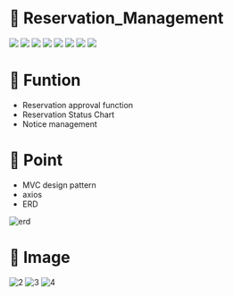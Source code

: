 # :pushpin: Reservation_Management
<img src="https://img.shields.io/badge/PHP-blueviolet?style=flat-square&logo=PHP&logoColor=white"/></a>
<img src="https://img.shields.io/badge/CodeIgniter-red?style=flat-square&logo=CodeIgniter&logoColor=white"/></a>
<img src="https://img.shields.io/badge/VueJS-brightgreen?style=flat-square&logo=Vue.js&logoColor=white"/></a>
<img src="https://img.shields.io/badge/JavaScript-yellow?style=flat-square&logo=JavaScript&logoColor=white"/></a>
<img src="https://img.shields.io/badge/ChartJS-ff69b4?style=flat-square&logo=Chart.js&logoColor=white"/></a>
<img src="https://img.shields.io/badge/xampp-orange?style=flat-square&logo=XAMPP&logoColor=white"/></a>
<img src="https://img.shields.io/badge/DBeaver-inactive?style=flat-square&logo=PHP&logoColor=white"/></a>
<img src="https://img.shields.io/badge/VSCODE-blue?style=flat-square&logo=Visual Studio Code&logoColor=white"/></a>

# :pushpin: Funtion
- Reservation approval function
- Reservation Status Chart
- Notice management

# :pushpin: Point
- MVC design pattern
- axios
- ERD

 ![erd](https://user-images.githubusercontent.com/79954748/143673339-72a8b995-04ab-4e7d-9336-0220fa7a11df.png)

# :pushpin: Image


![2](https://user-images.githubusercontent.com/79954748/143677275-9e089d5d-4e49-4413-9c8e-682792db4586.png)
![3](https://user-images.githubusercontent.com/79954748/143677278-a8ff4e0a-13ac-4521-8dc2-5777758985ec.png)
![4](https://user-images.githubusercontent.com/79954748/143677282-e517c4ed-fba5-4a05-a385-2c4ffdd3a471.png)
